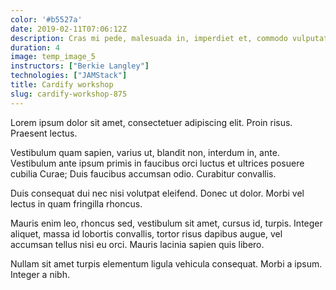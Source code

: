 ```yaml
---
color: '#b5527a'
date: 2019-02-11T07:06:12Z
description: Cras mi pede, malesuada in, imperdiet et, commodo vulputate, justo. In blandit ultrices enim.
duration: 4
image: temp_image_5
instructors: ["Berkie Langley"]
technologies: ["JAMStack"]
title: Cardify workshop
slug: cardify-workshop-875
---
```

Lorem ipsum dolor sit amet, consectetuer adipiscing elit. Proin risus. Praesent lectus.

Vestibulum quam sapien, varius ut, blandit non, interdum in, ante. Vestibulum ante ipsum primis in faucibus orci luctus et ultrices posuere cubilia Curae; Duis faucibus accumsan odio. Curabitur convallis.

Duis consequat dui nec nisi volutpat eleifend. Donec ut dolor. Morbi vel lectus in quam fringilla rhoncus.

Mauris enim leo, rhoncus sed, vestibulum sit amet, cursus id, turpis. Integer aliquet, massa id lobortis convallis, tortor risus dapibus augue, vel accumsan tellus nisi eu orci. Mauris lacinia sapien quis libero.

Nullam sit amet turpis elementum ligula vehicula consequat. Morbi a ipsum. Integer a nibh.
